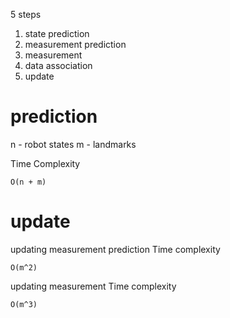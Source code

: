 5 steps 
1. state prediction 
2. measurement prediction
3. measurement
4. data association
5. update

#  prediction
n - robot states 
m - landmarks

Time Complexity
```
O(n + m)
```

# update

updating measurement prediction
Time complexity
```
O(m^2)
```

updating measurement
Time complexity
```
O(m^3)
```